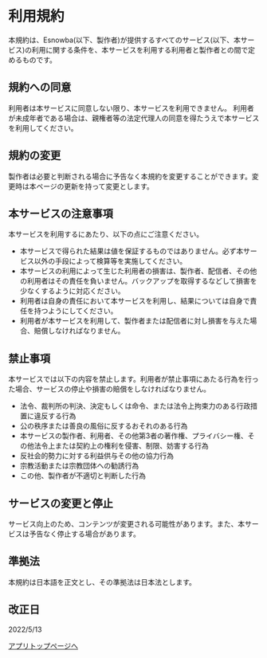 # 利用規約

本規約は、Esnowba(以下、製作者)が提供するすべてのサービス(以下、本サービス)の利用に関する条件を、本サービスを利用する利用者と製作者との間で定めるものです。


## 規約への同意

利用者は本サービスに同意しない限り、本サービスを利用できません。
利用者が未成年者である場合は、親権者等の法定代理人の同意を得たうえで本サービスを利用してください。


## 規約の変更

製作者は必要と判断される場合に予告なく本規約を変更することができます。変更時は本ページの更新を持って変更とします。


## 本サービスの注意事項

本サービスを利用するにあたり、以下の点にご注意ください。

- 本サービスで得られた結果は値を保証するものではありません。必ず本サービス以外の手段によって検算等を実施してください。
- 本サービスの利用によって生じた利用者の損害は、製作者、配信者、その他の利用者はその責任を負いません。バックアップを取得するなどして損害を少なくするように対応ください。
- 利用者は自身の責任において本サービスを利用し、結果については自身で責任を持つようにしてください。
- 利用者が本サービスを利用して、製作者または配信者に対し損害を与えた場合、賠償しなければなりません。



## 禁止事項

本サービスでは以下の内容を禁止します。利用者が禁止事項にあたる行為を行った場合、サービスの停止や損害の賠償をしなければなりません。

- 法令、裁判所の判決、決定もしくは命令、または法令上拘束力のある行政措置に違反する行為
- 公の秩序または善良の風俗に反するおそれのある行為
- 本サービスの製作者、利用者、その他第3者の著作権、プライバシー権、その他法令上または契約上の権利を侵害、制限、妨害する行為
- 反社会的勢力に対する利益供与その他の協力行為
- 宗教活動または宗教団体への勧誘行為
- この他、製作者が不適切と判断した行為


## サービスの変更と停止

サービス向上のため、コンテンツが変更される可能性があります。また、本サービスは予告なく停止する場合があります。


## 準拠法
本規約は日本語を正文とし、その準拠法は日本法とします。


## 改正日
2022/5/13

[アプリトップページへ](../index.md)
